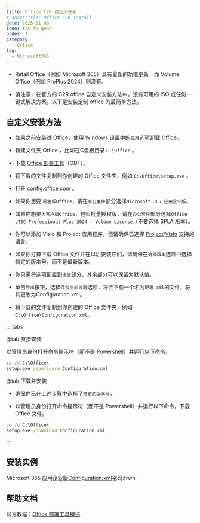 ```yaml
---
title: Office C2R 自定义安装
# shortTitle: Office C2R Install
date: 2025-01-06
icon: fas fa-gear
order: 1
category:
  - Office
tag:
  - Microsoft365
---
```


- Retail Office（例如 Microsoft 365）具有最新的功能更新，而 Volume Office（例如 ProPlus 2024）则没有。

- 请注意，在官方的 C2R office 自定义安装方法中，没有可用的 ISO 或任何一键式解决方案。以下是安装定制 office 的最简单方法。

## 自定义安装方法

- 如果之前安装过 Office，使用 Windows 设置中的`应用`选项卸载 Office。

- 新建文件夹 Office ，比如在C盘根目录 `C:\Office` 。

- 下载 [Office 部署工具](https://officecdn.microsoft.com/pr/wsus/setup.exe)（ODT）。

- 将下载的文件复制到你创建的 Office 文件夹，例如 `C:\Office\setup.exe` 。

- 打开 [config.office.com](https://config.office.com/deploymentsettings) 。

- 如果你想要 `零售版Office`，请在`办公套件`部分选择`Microsoft 365 应用企业版`。

- 如果你想要`大客户版Office`，也叫批量授权版，请在`办公套件`部分选择`Office LTSC Professional Plus 2024 - Volume License`（不要选择 SPLA 版本）。

- 你可以添加 Visio 和 Project 应用程序，但请确保已选择 [Project](https://learn.microsoft.com/projectonline/supported-languages-for-project-online)/[Visio](https://support.microsoft.com/office/display-languages-supported-in-the-visio-desktop-app-a921983e-fd5d-45ef-8af1-cedf70c53d75) 支持的语言。

- 如果你打算下载 Office 文件并在以后安装它们，请确保在`选择版本`选项中选择特定的版本号，而不是最新版本。

- 你只需将选项配置到`语言`部分。其余部分可以保留为默认值。

- 单击`导出`按钮，选择`保留当前设置`选项，将会下载一个名为`配置.xml`的文件，将其更改为Configuration.xml。

- 将下载的文件复制到你创建的 Office 文件夹，例如`C:\Office\Configuration.xml`。

::: tabs

@tab 直接安装

以管理员身份打开命令提示符（而不是 Powershell）并运行以下命令。

```cmd
cd /d C:\Office\
setup.exe /configure Configuration.xml
```

@tab 下载并安装

- 确保你已在上述步骤中选择了`特定的版本号`。

- 以管理员身份打开命令提示符（而不是 Powershell）并运行以下命令，下载 Office 文件。

```cmd
cd /d C:\Office\
setup.exe /download Configuration.xml
```

:::

## 安装实例

Microsoft 365 应用企业版[Configuration.xml](https://wwqm.lanzouu.com/b00g390j5e#frwh)密码:frwh

## 帮助文档

官方教程：[Office 部署工具概述](https://learn.microsoft.com/zh-cn/microsoft-365-apps/deploy/overview-office-deployment-tool)

